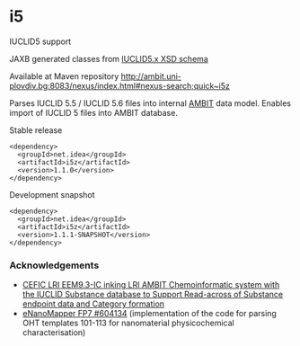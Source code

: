 i5
==

IUCLID5 support

JAXB generated classes from [IUCLID5.x XSD schema](http://iuclid.eu/index.php?fuseaction=home.format&type=public) 

Available at Maven repository http://ambit.uni-plovdiv.bg:8083/nexus/index.html#nexus-search;quick~i5z

Parses IUCLID 5.5 / IUCLID 5.6 files into internal [AMBIT](http://ambit.sf.net) data model. Enables import of IUCLID 5 files into AMBIT database.

Stable release
````
<dependency>
  <groupId>net.idea</groupId>
  <artifactId>i5z</artifactId>
  <version>1.1.0</version>
</dependency>
````

Development snapshot
````
<dependency>
  <groupId>net.idea</groupId>
  <artifactId>i5z</artifactId>
  <version>1.1.1-SNAPSHOT</version>
</dependency>
````


### Acknowledgements

* [CEFIC LRI EEM9.3-IC inking LRI AMBIT Chemoinformatic system with the IUCLID Substance database to Support Read-across of Substance endpoint data and Category formation](http://cefic-lri.org/projects/eem9-3-ic-linking-lri-ambit-chemoinformatic-system-with-the-iuclid-substance-database-to-support-read-across-of-substance-endpoint-data-and-category-formation)
* [eNanoMapper FP7 #604134](www.enanomapper.net) (implementation of the code for parsing OHT templates 101-113 for nanomaterial physicochemical characterisation)
